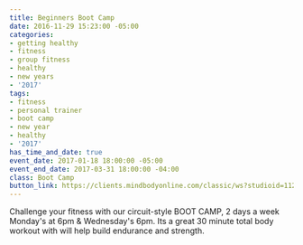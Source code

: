 ```yaml
---
title: Beginners Boot Camp
date: 2016-11-29 15:23:00 -05:00
categories:
- getting healthy
- fitness
- group fitness
- healthy
- new years
- '2017'
tags:
- fitness
- personal trainer
- boot camp
- new year
- healthy
- '2017'
has_time_and_date: true
event_date: 2017-01-18 18:00:00 -05:00
event_end_date: 2017-03-31 18:00:00 -04:00
class: Boot Camp
button_link: https://clients.mindbodyonline.com/classic/ws?studioid=112719&stype=-8&sTG=28&sVT=21
---
```




Challenge your fitness with our circuit-style BOOT CAMP,  2 days a week Monday's at 6pm & Wednesday's 6pm. Its a great 30 minute total body workout with will help build endurance and strength. 
